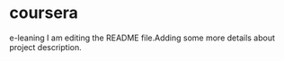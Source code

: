 # coursera
e-leaning I am editing the README file.Adding some more details about 
project description.

